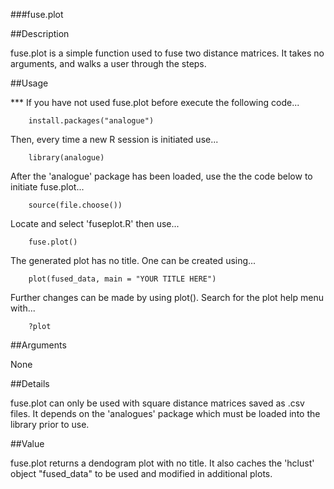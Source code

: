 ###fuse.plot

##Description

fuse.plot is a simple function used to fuse two distance matrices.  It takes no arguments, and walks a user through the steps.

##Usage

*** If you have not used fuse.plot before execute the following code...
        
        install.packages("analogue")

Then, every time a new R session is initiated use...

        library(analogue)

After the 'analogue' package has been loaded, use the the code below to initiate fuse.plot...

        source(file.choose())
        
Locate and select 'fuseplot.R' then use...
        
        fuse.plot()

The generated plot has no title. One can be created using...

        plot(fused_data, main = "YOUR TITLE HERE")

Further changes can be made by using plot(). Search for the plot help menu with...

        ?plot

##Arguments

None

##Details

fuse.plot can only be used with square distance matrices saved as .csv files.  It depends on the 'analogues' package which must be loaded into the library prior to use.

##Value

fuse.plot returns a dendogram plot with no title.  It also caches the 'hclust' object "fused_data" to be used and modified in additional plots.